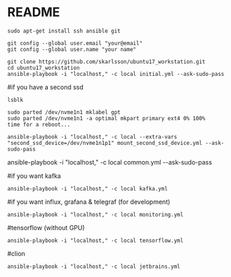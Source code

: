# README #

```
sudo apt-get install ssh ansible git

git config --global user.email "your@email"
git config --global user.name "your name"

git clone https://github.com/skarlsson/ubuntu17_workstation.git
cd ubuntu17_workstation
ansible-playbook -i "localhost," -c local initial.yml --ask-sudo-pass 
```

#if you have a second ssd
```
lsblk

sudo parted /dev/nvme1n1 mklabel gpt
sudo parted /dev/nvme1n1 -a optimal mkpart primary ext4 0% 100%
time for a reboot...

ansible-playbook -i "localhost," -c local --extra-vars "second_ssd_device=/dev/nvme1n1p1" mount_second_ssd_device.yml --ask-sudo-pass 
```


ansible-playbook -i "localhost," -c local common.yml --ask-sudo-pass 

#if you want kafka
```
ansible-playbook -i "localhost," -c local kafka.yml
```

#if you want influx, grafana & telegraf (for development)
```
ansible-playbook -i "localhost," -c local monitoring.yml
```

#tensorflow (without GPU)
```
ansible-playbook -i "localhost," -c local tensorflow.yml
```

#clion
```
ansible-playbook -i "localhost," -c local jetbrains.yml
```
